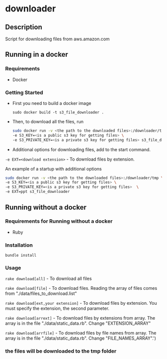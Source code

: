 # downloader

## Description

Script for downloading files from aws.amazon.com

## Running in a docker

### Requirements

* Docker

### Getting Started

* First you need to build a docker image

  ``sudo docker build -t s3_file_downloader .``

* Then, to download all the files, run

  ```bash
  sudo docker run -v <the path to the downloaded files>:/downloader/tmp \
  -e S3_KEY=<is a public s3 key for getting files> \
  -e S3_PRIVATE_KEY=<is a private s3 key for getting files> s3_file_downloader
  ```

* Additional options for downloading files, add to the start command.

``-e EXT=<download extension>`` - To download files by extension.

An example of a startup with additional options

  ```bash
  sudo docker run -v <the path to the downloaded files>:/downloader/tmp \
  -e S3_KEY=<is a public s3 key for getting files> \
  -e S3_PRIVATE_KEY=<is a private s3 key for getting files>  \
  -e EXT=ppt s3_file_downloader
  ```

## Running without a docker

### Requirements for Running without a docker

* Ruby

### Installation

``bundle install``

### Usage

``rake download[all]`` - To download all files

``rake download[file]`` - To download files. Reading the array of files comes
from "./data/files_to_download.list"

``rake download[ext,your extension]`` - To download files by extension.
You must specify the extension, the second parameter.

``rake download[arrext]`` -  To download files by extensions from array.
The array is in the file "./data/static_data.rb". Change "EXTENSION_ARRAY"

``rake download[arrfile]`` -  To download files by file names from array.
The array is in the file "./data/static_data.rb". Change "FILE_NAMES_ARRAY".')

### the files will be downloaded to the tmp folder
